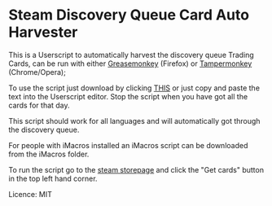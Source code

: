 # Steam Discovery Queue Card Auto Harvester
This is a Userscript to automatically harvest the discovery queue Trading Cards, can be run with either [Greasemonkey](https://addons.mozilla.org/en-GB/firefox/addon/greasemonkey/) (Firefox) or [Tampermonkey](https://chrome.google.com/webstore/detail/tampermonkey/dhdgffkkebhmkfjojejmpbldmpobfkfo?hl=en) (Chrome/Opera);

To use the script just download by clicking [THIS](https://raw.githubusercontent.com/AceLewis/SteamHolidaySale2015CardAutoHarvester/master/SteamHolidaySale2015CardAutoHarvester.user.js) or just copy and paste the text into the Userscript editor. Stop the script when you have got all the cards for that day.

This script should work for all languages and will automatically got through the discovery queue.

For people with iMacros installed an iMacros script can be downloaded from the iMacros folder.

To run the script go to the [steam storepage](http://store.steampowered.com/) and click the "Get cards" button in the top left hand corner.

Licence: MIT
